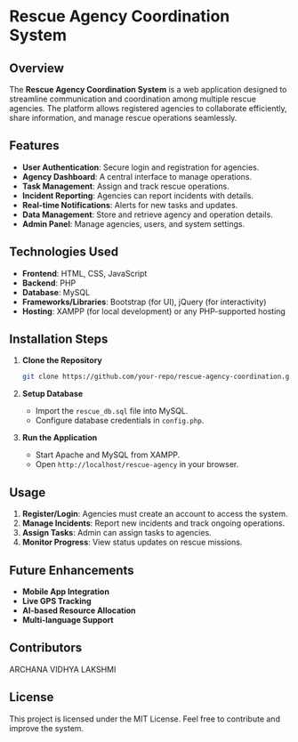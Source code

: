 # Rescue Agency Coordination System

## Overview
The **Rescue Agency Coordination System** is a web application designed to streamline communication and coordination among multiple rescue agencies. The platform allows registered agencies to collaborate efficiently, share information, and manage rescue operations seamlessly.

## Features
- **User Authentication**: Secure login and registration for agencies.
- **Agency Dashboard**: A central interface to manage operations.
- **Task Management**: Assign and track rescue operations.
- **Incident Reporting**: Agencies can report incidents with details.
- **Real-time Notifications**: Alerts for new tasks and updates.
- **Data Management**: Store and retrieve agency and operation details.
- **Admin Panel**: Manage agencies, users, and system settings.

## Technologies Used
- **Frontend**: HTML, CSS, JavaScript
- **Backend**: PHP
- **Database**: MySQL
- **Frameworks/Libraries**: Bootstrap (for UI), jQuery (for interactivity)
- **Hosting**: XAMPP (for local development) or any PHP-supported hosting

## Installation Steps
1. **Clone the Repository**
   ```bash
   git clone https://github.com/your-repo/rescue-agency-coordination.git
   ```
2. **Setup Database**
   - Import the `rescue_db.sql` file into MySQL.
   - Configure database credentials in `config.php`.
   
3. **Run the Application**
   - Start Apache and MySQL from XAMPP.
   - Open `http://localhost/rescue-agency` in your browser.

## Usage
1. **Register/Login**: Agencies must create an account to access the system.
2. **Manage Incidents**: Report new incidents and track ongoing operations.
3. **Assign Tasks**: Admin can assign tasks to agencies.
4. **Monitor Progress**: View status updates on rescue missions.

## Future Enhancements
- **Mobile App Integration**
- **Live GPS Tracking**
- **AI-based Resource Allocation**
- **Multi-language Support**

## Contributors
ARCHANA
VIDHYA LAKSHMI

## License
This project is licensed under the MIT License. Feel free to contribute and improve the system.


